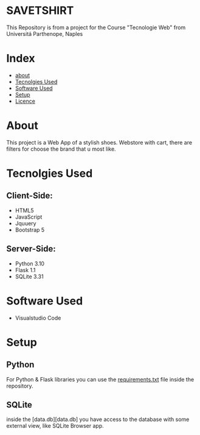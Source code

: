 # SAVETSHIRT
This Repository is from a project for the Course "Tecnologie Web" from Universitá Parthenope, Naples

# Index

- [about](#About)
- [Tecnolgies Used](#Tecnolgies-Used)
- [Software Used](#Software-Used)
- [Setup](#Setup)
- [Licence](#licenze)


# About
This project is a Web App of a stylish shoes.
Webstore with cart, there are filters for choose the brand that u most like.


# Tecnolgies Used
## Client-Side:
- HTML5
- JavaScript
- Jquuery
- Bootstrap 5
## Server-Side:
- Python 3.10
- Flask 1.1
- SQLite 3.31

# Software Used
- Visualstudio Code

# Setup
## Python
For Python & Flask libraries you can use the [requirements.txt](requirements.txt) file inside the repository.

## SQLite
inside the [data.db][data.db] you have access to the database with some external view, like SQLite Browser app.


